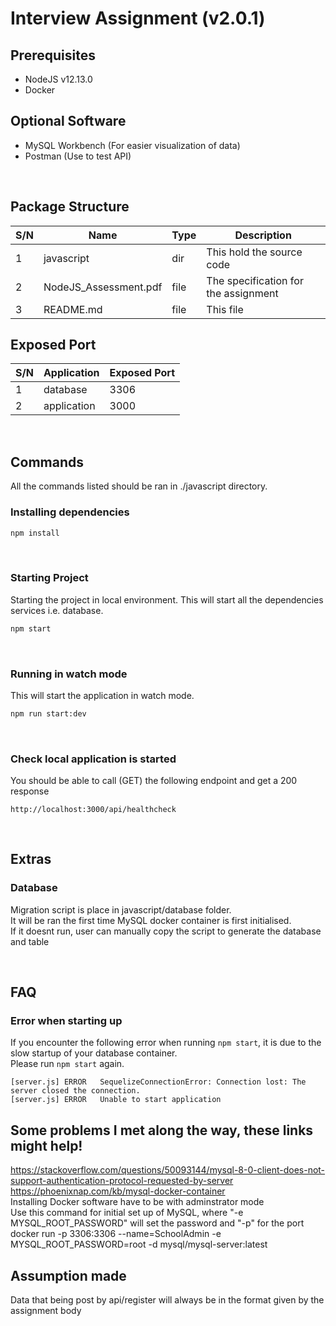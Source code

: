 # Interview Assignment (v2.0.1)

## Prerequisites
- NodeJS v12.13.0
- Docker

## Optional Software
- MySQL Workbench (For easier visualization of data)
- Postman (Use to test API)
<br>

## Package Structure
| S/N | Name | Type | Description |
|-----|------|------|-------------|
| 1 | javascript | dir | This hold the source code  |
| 2 | NodeJS_Assessment.pdf | file | The specification for the assignment |
| 3 | README.md | file | This file |

## Exposed Port
| S/N | Application | Exposed Port |
|-----|-------------|--------------|
| 1 | database | 3306 |
| 2 | application | 3000 |

<br>

## Commands
All the commands listed should be ran in ./javascript directory.

### Installing dependencies
```bash
npm install
```

<br>

### Starting Project
Starting the project in local environment.
This will start all the dependencies services i.e. database.
```bash
npm start
```

<br>

### Running in watch mode
This will start the application in watch mode.
```bash
npm run start:dev
```

<br>

### Check local application is started
You should be able to call (GET) the following endpoint and get a 200 response

```
http://localhost:3000/api/healthcheck
```

<br>

## Extras

### Database
Migration script is place in javascript/database folder. <br>
It will be ran the first time MySQL docker container is first initialised. <br>
If it doesnt run, user can manually copy the script to generate the database and table <br>

<br>

## FAQ

### Error when starting up
If you encounter the following error when running ```npm start```, it is due to the slow startup of your database container.<br>
Please run ```npm start``` again.

```
[server.js]	ERROR	SequelizeConnectionError: Connection lost: The server closed the connection.
[server.js]	ERROR	Unable to start application
```

## Some problems I met along the way, these links might help!
https://stackoverflow.com/questions/50093144/mysql-8-0-client-does-not-support-authentication-protocol-requested-by-server
https://phoenixnap.com/kb/mysql-docker-container
<br>
Installing Docker software have to be with adminstrator mode
<br>
Use this command for initial set up of MySQL, where "-e MYSQL_ROOT_PASSWORD" will set the password and "-p" for the port
docker run -p 3306:3306 --name=SchoolAdmin -e MYSQL_ROOT_PASSWORD=root -d mysql/mysql-server:latest
<br>

## Assumption made
Data that being post by api/register will always be in the format given by the assignment body



